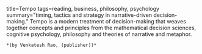 title=Tempo
tags=reading, business, philosophy, psychology
summary="timing, tactics and strategy in narrative-driven decision-making." Tempo is a modern treatment of decision-making that weaves together concepts and principles from the mathematical decision sciences, cognitive psychology, philosophy and theories of narrative and metaphor.
~~~~~~
*(by Venkatesh Rao, (publisher))*


